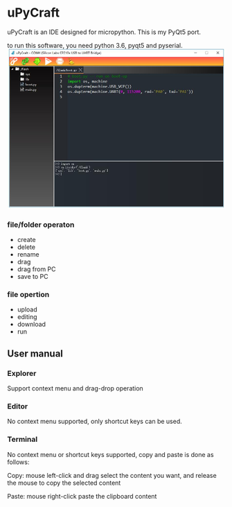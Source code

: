 # uPyCraft
uPyCraft is an IDE designed for micropython. This is my PyQt5 port.

to run this software, you need python 3.6, pyqt5 and pyserial.
![](./截图.jpg)

### file/folder operaton
+ create
+ delete
+ rename
+ drag
+ drag from PC
+ save to PC

### file opertion
+ upload
+ editing
+ download
+ run

## User manual

### Explorer
Support context menu and drag-drop operation

### Editor
No context menu supported, only shortcut keys can be used.

### Terminal
No context menu or shortcut keys supported, copy and paste is done as follows:

Copy:  mouse left-click and drag select the content you want, and release the mouse to copy the selected content

Paste: mouse right-click paste the clipboard content
